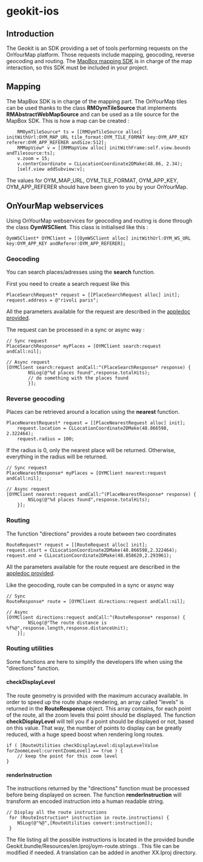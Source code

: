 # geokit-ios

## Introduction
The Geokit is an SDK providing a set of tools performing requests on the OnYourMap platform.
Those requests include mapping, geocoding, reverse geocoding and routing.
The [MapBox mapping SDK](https://www.mapbox.com/mapbox-ios-sdk/) is in charge of the map interaction, so this SDK must be included in your project.

## Mapping
The MapBox SDK is in charge of the mapping part. The OnYourMap tiles can be used thanks to the class **RMOymTileSource** that implements **RMAbstractWebMapSource** and can be used as a tile source for the MapBox SDK. This is how a map can be created :

```smalltalk
	RMOymTileSource* ts = [[RMOymTileSource alloc] initWithUrl:OYM_MAP_URL tile_format:OYM_TILE_FORMAT key:OYM_APP_KEY referer:OYM_APP_REFERER andSize:512];
    RMMapView* v = [[RMMapView alloc] initWithFrame:self.view.bounds andTilesource:ts];
    v.zoom = 15;
    v.centerCoordinate = CLLocationCoordinate2DMake(48.86, 2.34); 
    [self.view addSubview:v];
```

The values for OYM_MAP_URL, OYM_TILE_FORMAT, OYM_APP_KEY, OYM_APP_REFERER should have been given to you by your OnYourMap.

## OnYourMap webservices

Using OnYourMap webservices for geocoding and routing is done through the class **OymWSClient**.
This class is initialised like this :
```smalltalk
OymWSClient* OYMClient = [[OymWSClient alloc] initWithUrl:OYM_WS_URL key:OYM_APP_KEY andReferer:OYM_APP_REFERER];
```
### Geocoding
You can search places/adresses using the **search** function.

First you need to create a search request like this
```smalltalk
PlaceSearchRequest* request = [[PlaceSearchRequest alloc] init];
request.address = @"rivoli paris";
````

All the parameters available for the request are described in the [appledoc provided](https://github.com/OnYourMap/geokit-ios/Geokit%20Appledoc.zip).

The request can be processed in a sync or async way :

```smalltalk
// Sync request
PlaceSearchResponse* myPlaces = [OYMClient search:request andCall:nil];

// Async request
[OYMClient search:request andCall:^(PlaceSearchResponse* response) {
        NSLog(@"%d places found",response.totalHits);
        // do something with the places found
        }];
```

### Reverse geocoding
Places can be retrieved around a location using the **nearest** function.

```smalltalk
PlaceNearestRequest* request = [[PlaceNearestRequest alloc] init];
    request.location = CLLocationCoordinate2DMake(48.866598, 2.322464);
    request.radius = 100;
```

If the radius is 0, only the nearest place will be returned. Otherwise, everything in the radius will be returned.

```smalltalk
// Sync request
PlaceNearestResponse* myPlaces = [OYMClient nearest:request andCall:nil];

// Async request
[OYMClient nearest:request andCall:^(PlaceNearestResponse* response) {
        NSLog(@"%d places found",response.totalHits);
    }];
```

### Routing
The function "directions" provides a route between two coordinates

```smalltalk
RouteRequest* request = [[RouteRequest alloc] init];
request.start = CLLocationCoordinate2DMake(48.866598,2.322464);
request.end = CLLocationCoordinate2DMake(48.858620,2.293961);
```

All the parameters available for the route request are described in the [appledoc provided](https://github.com/OnYourMap/geokit-ios/Geokit%20Appledoc.zip).

Like the geocoding, route can be computed in a sync or async way

```smalltalk
// Sync
RouteResponse* route = [OYMClient directions:request andCall:nil];

// Async
[OYMClient directions:request andCall:^(RouteResponse* response) {
        NSLog(@"The route distance is %f%@",response.length,response.distanceUnit);
    }];
```

### Routing utilities
Some functions are here to simplify the developers life when using the "directions" function.

#### checkDisplayLevel
The route geometry is provided with the maximum accuracy available. 
In order to speed up the route shape rendering, an array called "levels" is returned in the **RouteResponse** object.
This array contains, for each point of the route, all the zoom levels thsi point should be displayed.
The function **checkDisplayLevel** will tell you if a point should be displayed or not, based on this value.
That way, the number of points to display can be greatly reduced, with a huge speed boost when rendering long routes.

```smalltalk
if ( [RouteUtilities checkDisplayLevel:displayLevelValue forZoomeLevel:currentZoomLevel] == true ) {
	// keep the point for this zoom level
}
```

#### renderInstruction
The instructions returned by the "directions" function must be processed before being displayed on screen.
The function **renderInstruction** will transform an encoded instruction into a human readable string.

```smalltalk
// Display all the route instructions
 for (RouteInstruction* instruction in route.instructions) {
 	NSLog(@"%@",[RouteUtilities convert:instruction]);
 }
```

The file listing all the possible instructions is located in the provided bundle Geokit.bundle/Resources/en.lproj/oym-route.strings .
This file can be modified if needed. A translation can be added in another XX.lproj directory.





